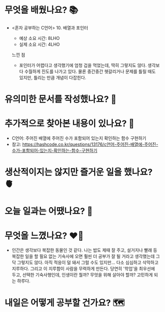 # 무엇을 배웠나요? 📚
- <혼자 공부하는 C언어> 10. 배열과 포인터
    - 예상 소요 시간: 8LHO
    - 실제 소요 시간: 4LHO

    느낀 점
    - 포인터가 어렵다고 생각했기에 엄청 겁을 먹었는데, 딱히 그렇지도 않다. 생각보다 수월하게 진도를 나가고 있다. 물론 중간중간 헷갈리거나 문제를 틀릴 때도 있지만, 틀리는 만큼 개념이 다잡힌다.

# 유의미한 문서를 작성했나요? 📝

# 추가적으로 찾아본 내용이 있나요? 🌊
- C언어: 주어진 배열에 주어진 수가 포함되어 있는지 확인하는 함수 구현하기
- 참고: https://hashcode.co.kr/questions/13176/c언어-주어진-배열에-주어진-수가-포함되어-있는지-확인하는-함수-구현하기

# 생산적이지는 않지만 즐거운 일을 했나요? 🫀

# 오늘 일과는 어땠나요? 🧳

# 무엇을 느꼈나요? ❤️‍🔥
- 인간은 생각보다 복잡한 동물인 것 같다. 나는 밥도 제때 잘 주고, 설거지나 빨래 등 복잡한 일을 할 필요 없는 기숙사에 오면 훨씬 더 공부가 잘 될 거라고 생각했는데 그닥 그렇지도 않다. 아직 적응이 덜 돼서 그럴 수도 있지만... 다소 심심하고 삭막하고 지루하다. 그리고 이 지루함이 사람을 무력하게 만든다. 당연히 '학업'을 최우선에 두고, 선택한 기숙사행인데, 인생이란 뭘까? 무엇을 위해 살아야 할까? 고민하게 되는 하루다.

# 내일은 어떻게 공부할 건가요? 🗺